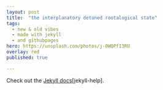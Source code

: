 ```yaml
---
layout: post
title:  "the interplanatory detuned rootalogical state"
tags:
  - new & old vibes
  - made with jekyll
  - and githubpages
hero: https://unsplash.com/photos/j-0WQPfI3RU
overlay: red
published: true

---
```


Check out the [Jekyll docs][jekyll][jekyll-help].

[jekyll]:      http://jekyllrb.com
[jekyll-gh]:   https://github.com/jekyll/jekyll

